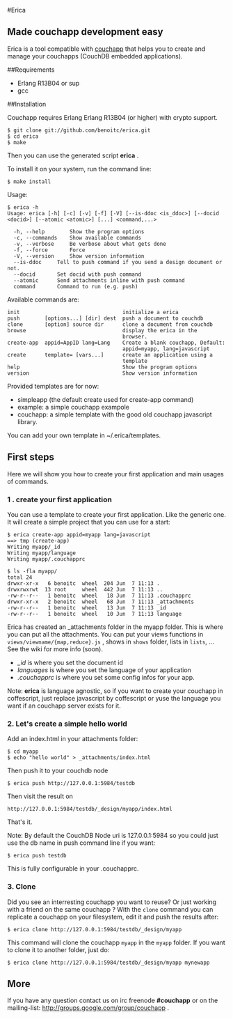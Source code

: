 #Erica

## Made couchapp development easy
 
Erica is a tool compatible with
[couchapp](http://github.com/couchapp/couchapp) that helps you to create
and manage your couchapps (CouchDB embedded applications).

##Requirements

* Erlang R13B04 or sup
* gcc

##Installation

Couchapp requires Erlang Erlang R13B04 (or higher) with crypto support.

    $ git clone git://github.com/benoitc/erica.git
    $ cd erica
    $ make

Then you can use the generated script **erica** .

To install it on your system, run the command line:

    $ make install

Usage:

    $ erica -h
    Usage: erica [-h] [-c] [-v] [-f] [-V] [--is-ddoc <is_ddoc>] [--docid <docid>] [--atomic <atomic>] [...] <command,...>

      -h, --help		Show the program options
      -c, --commands	Show available commands
      -v, --verbose		Be verbose about what gets done
      -f, --force		Force
      -V, --version		Show version information
      --is-ddoc		Tell to push command if you send a design document or not.
      --docid		Set docid with push command
      --atomic		Send attachments inline with push command
      command		Command to run (e.g. push)

Available commands are:

    init                                 initialize a erica
    push        [options...] [dir] dest  push a document to couchdb
    clone       [option] source dir      clone a document from couchdb
    browse                               display the erica in the
                                         browser.
    create-app  appid=AppID lang=Lang    Create a blank couchapp, Default:
                                         appid=myapp, lang=javascript
    create      template= [vars...]      create an application using a
                                         template
    help                                 Show the program options
    version                              Show version information
    
Provided templates are for now:

* simpleapp (the default create used for create-app command)
* example: a simple couchapp exampole
* couchapp: a simple template with the good old couchapp javascript
  library.

You can add your own template in ~/.erica/templates.

## First steps

Here we will show you how to create your first application and main
usages of commands.

### 1 . create your first application

You can use a template to create your first application. Like the
generic one. It will create a simple project that you can use for a
start:

    $ erica create-app appid=myapp lang=javascript
    ==> tmp (create-app)
    Writing myapp/_id
    Writing myapp/language
    Writing myapp/.couchapprc

    $ ls -fla myapp/
    total 24
    drwxr-xr-x   6 benoitc  wheel  204 Jun  7 11:13 .
    drwxrwxrwt  13 root     wheel  442 Jun  7 11:13 ..
    -rw-r--r--   1 benoitc  wheel   18 Jun  7 11:13 .couchapprc
    drwxr-xr-x   2 benoitc  wheel   68 Jun  7 11:13 _attachments
    -rw-r--r--   1 benoitc  wheel   13 Jun  7 11:13 _id
    -rw-r--r--   1 benoitc  wheel   10 Jun  7 11:13 language

Erica has created an _attachments folder in the myapp folder. This is
where you can put all the attachments. You can put your views functions in
`views/viewname/{map,reduce}.js` , shows in `shows` folder, lists in
`lists`, ... See the wiki for more info (soon).

* *_id* is where you set the document id
* *languages* is where you set the language of your application
* *.couchapprc* is where you set some config infos for your app.
    
Note: **erica** is language agnostic, so if you want to create your couchapp in
coffescript, just replace javascript by coffescript or yuse the language
you want if an couchapp server exists for it.

### 2. Let's create a simple hello world

Add an index.html in your attachments folder:

    $ cd myapp
    $ echo "hello world" > _attachments/index.html

Then push it to your couchdb node

    $ erica push http://127.0.0.1:5984/testdb

Then visit the result on

    http://127.0.0.1:5984/testdb/_design/myapp/index.html

That's it.

Note: By default the CouchDB Node uri is 127.0.0.1:5984 so you could
just use the db name in push command line if you want:

    $ erica push testdb

This is fully configurable in your .couchapprc.

### 3. Clone

Did you see an interresting couchapp you want to reuse? Or just working
with a friend on the same couchapp ? With the `clone` command you can
replicate a couchapp on your filesystem, edit it and push the results
after:

    $ erica clone http://127.0.0.1:5984/testdb/_design/myapp 

This command will clone the couchapp `myapp` in the `myapp` folder. If
you want to clone it to another folder, just do:

    $ erica clone http://127.0.0.1:5984/testdb/_design/myapp mynewapp

## More

If you have any question contact us on irc freenode **#couchapp** or on
the mailing-list: http://groups.google.com/group/couchapp .


    
